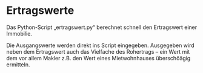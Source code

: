 # Ertragswerte
Das Python-Script „ertragswert.py“ berechnet schnell den Ertragswert einer Immobilie.

Die Ausgangswerte werden direkt ins Script eingegeben.
Ausgegeben wird neben dem Ertragswert auch das Vielfache des Rohertrags – ein Wert mit dem vor allem Makler z.B. den Wert eines Mietwohnhauses überschöägig ermitteln.

